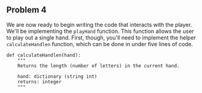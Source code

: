 ## Problem 4

We are now ready to begin writing the code that interacts with the player. We'll be implementing 
the ```playHand``` function. This function allows the user to play out a single hand. First, though, you'll need to 
implement the helper ```calculateHandlen``` function, which can be done in under five lines of code.

```
def calculateHandlen(hand):
    """ 
    Returns the length (number of letters) in the current hand.
    
    hand: dictionary (string int)
    returns: integer
    """
```
